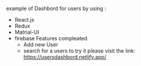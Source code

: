 example of Dashbord for users by using : 
- React.js 
- Redux 
- Matrial-UI
- firebase
Features compleated 
  - Add new User
  - search for a users
to try it please visit the link: https://usersdashbord.netlify.app/


